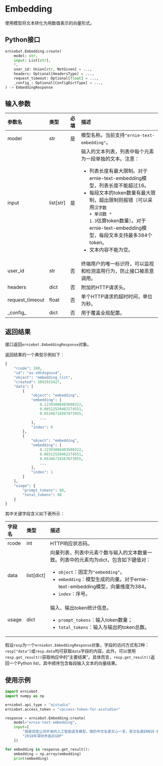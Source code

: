 # Embedding

使用模型将文本转化为用数值表示的向量形式。

## Python接口

```{.py .copy}
erniebot.Embedding.create(
    model: str,
    input: List[str],
    *,
    user_id: Union[str, NotGiven] = ...,
    headers: Optional[HeadersType] = ...,
    request_timeout: Optional[float] = ...,
    _config_: Optional[ConfigDictType] = ...,
) -> EmbeddingResponse
```

## 输入参数

| 参数名 | 类型 | 必填 | 描述 |
| :--- | :--- | :--- | :--- |
| model | str | 是 | 模型名称。当前支持`"ernie-text-embedding"`。 |
| input | list[str] | 是 | 输入的文本列表，列表中每个元素为一段单独的文本。注意：<ul><li>列表长度有最大限制。对于ernie-text-embedding模型，列表长度不能超过16。</li><li>每段文本的token数量有最大限制，超出限制则报错（可以采用<code>汉字数 + 单词数 * 1.3</code>估算token数量）。对于ernie-text-embedding模型，每段文本支持最多384个token。</li><li>文本内容不能为空。</li></ul> |
| user_id | str | 否 | 终端用户的唯一标识符，可以监视和检测滥用行为，防止接口被恶意调用。 |
| headers | dict | 否 | 附加的HTTP请求头。 |
| request_timeout | float | 否 | 单个HTTP请求的超时时间，单位为秒。 |
| \_config\_ | dict | 否 | 用于覆盖全局配置。 |

## 返回结果

接口返回`erniebot.EmbeddingResponse`对象。

返回结果的一个典型示例如下：

```{.py .no-copy}
{
    "rcode": 200,
    "id": "as-s0tdsgnuu4",
    "object": "embedding_list",
    "created": 1692933427,
    "data": [
        {
            "object": "embedding",
            "embedding": [
                0.12393086403608322,
                0.06512520462274551,
                0.05346716567873955,
                ...
            ],
            "index": 0
        },
        {
            "object": "embedding",
            "embedding": [
                0.12393086403608322,
                0.06512520462274551,
                0.05346716567873955,
                ...
            ],
            "index": 1
        }
    ],
    "usage": {
        "prompt_tokens": 98,
        "total_tokens": 98
    }
}
```

其中关键字段含义如下表所示：

| 字段名 | 类型 | 描述 |
| :--- | :--- | :--- |
| rcode | int | HTTP响应状态码。 |
| data | list[dict] | 向量列表，列表中元素个数与输入的文本数量一致。列表中的元素均为dict，包含如下键值对：<ul><li><code>object</code>：固定为<code>"embedding"</code>。</li><li><code>embedding</code>：模型生成的向量。对于ernie-text-embedding模型，向量维度为384。</li><li><code>index</code>：序号。</li></ul> |
| usage | dict | 输入、输出token统计信息。<ul><li><code>prompt_tokens</code>：输入token数量；</li><li><code>total_tokens</code>：输入与输出的token总数。</li></ul> |

假设`resp`为一个`erniebot.EmbeddingResponse`对象，字段的访问方式有2种：`resp["data"]`或`resp.data`均可获取`data`字段的内容。此外，可以使用`resp.get_result()`获取响应中的“主要结果”。具体而言，`resp.get_result()`返回一个Python list，其中顺序包含每段输入文本的向量结果。

## 使用示例

```{.py .copy}
import erniebot
import numpy as np

erniebot.api_type = "aistudio"
erniebot.access_token = "<access-token-for-aistudio>"

response = erniebot.Embedding.create(
    model="ernie-text-embedding",
    input=[
        "我是百度公司开发的人工智能语言模型，我的中文名是文心一言，英文名是ERNIE-Bot，可以协助您完成范围广泛的任务并提供有关各种主题的信息，比如回答问题，提供定义和解释及建议。如果您有任何问题，请随时向我提问。",
        "2018年深圳市各区GDP"
    ])

for embedding in response.get_result():
    embedding = np.array(embedding)
    print(embedding)
```
